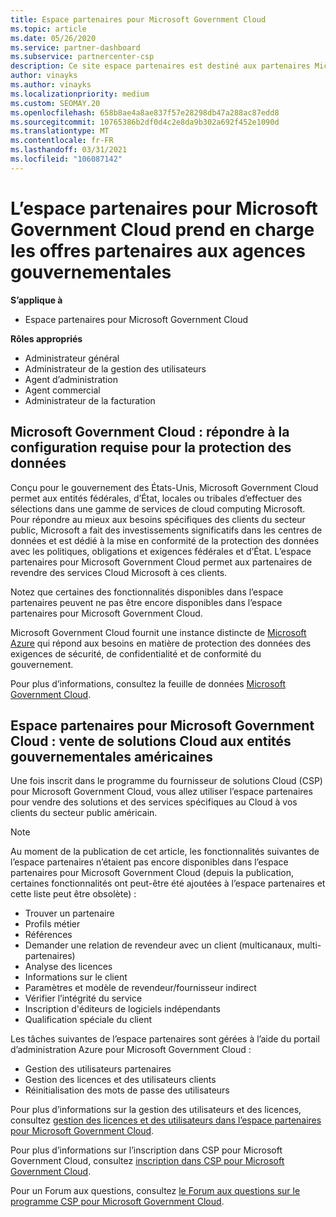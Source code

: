 ```yaml
---
title: Espace partenaires pour Microsoft Government Cloud
ms.topic: article
ms.date: 05/26/2020
ms.service: partner-dashboard
ms.subservice: partnercenter-csp
description: Ce site espace partenaires est destiné aux partenaires Microsoft qui proposent des solutions Cloud Microsoft aux clients travaillant avec des agences gouvernementales dans le États-Unis.
author: vinayks
ms.author: vinayks
ms.localizationpriority: medium
ms.custom: SEOMAY.20
ms.openlocfilehash: 658b8ae4a8ae837f57e28298db47a288ac87edd8
ms.sourcegitcommit: 10765386b2df0d4c2e8da9b302a692f452e1090d
ms.translationtype: MT
ms.contentlocale: fr-FR
ms.lasthandoff: 03/31/2021
ms.locfileid: "106087142"
---
```

# <a name="partner-center-for-microsoft-government-cloud-supports-partner-offers-to-government-agencies"></a>L’espace partenaires pour Microsoft Government Cloud prend en charge les offres partenaires aux agences gouvernementales

**S’applique à**

- Espace partenaires pour Microsoft Government Cloud

**Rôles appropriés**

- Administrateur général
- Administrateur de la gestion des utilisateurs
- Agent d’administration
- Agent commercial
- Administrateur de la facturation

## <a name="microsoft-government-cloud-meeting-data-protection-requirements"></a>Microsoft Government Cloud : répondre à la configuration requise pour la protection des données

Conçu pour le gouvernement des États-Unis, Microsoft Government Cloud permet aux entités fédérales, d’État, locales ou tribales d’effectuer des sélections dans une gamme de services de cloud computing Microsoft. Pour répondre au mieux aux besoins spécifiques des clients du secteur public, Microsoft a fait des investissements significatifs dans les centres de données et est dédié à la mise en conformité de la protection des données avec les politiques, obligations et exigences fédérales et d’État. L’espace partenaires pour Microsoft Government Cloud permet aux partenaires de revendre des services Cloud Microsoft à ces clients.

Notez que certaines des fonctionnalités disponibles dans l’espace partenaires peuvent ne pas être encore disponibles dans l’espace partenaires pour Microsoft Government Cloud.

Microsoft Government Cloud fournit une instance distincte de [Microsoft Azure](https://azure.microsoft.com/overview/clouds/government/) qui répond aux besoins en matière de protection des données des exigences de sécurité, de confidentialité et de conformité du gouvernement. 

Pour plus d’informations, consultez la feuille de données [Microsoft Government Cloud](https://download.microsoft.com/download/C/9/C/C9CA3002-DFC4-4ADA-841F-DF42AEC042FB/Microsoft_Azure_Government_Datasheet_EN_US.PDF).

## <a name="partner-center-for-microsoft-government-cloud-selling-cloud-solutions-to-us-government-entities"></a>Espace partenaires pour Microsoft Government Cloud : vente de solutions Cloud aux entités gouvernementales américaines

Une fois inscrit dans le programme du fournisseur de solutions Cloud (CSP) pour Microsoft Government Cloud, vous allez utiliser l’espace partenaires pour vendre des solutions et des services spécifiques au Cloud à vos clients du secteur public américain. 

> [!NOTE]  
> Au moment de la publication de cet article, les fonctionnalités suivantes de l’espace partenaires n’étaient pas encore disponibles dans l’espace partenaires pour Microsoft Government Cloud (depuis la publication, certaines fonctionnalités ont peut-être été ajoutées à l’espace partenaires et cette liste peut être obsolète) :

- Trouver un partenaire
- Profils métier
- Références
- Demander une relation de revendeur avec un client (multicanaux, multi-partenaires)
- Analyse des licences
- Informations sur le client
- Paramètres et modèle de revendeur/fournisseur indirect
- Vérifier l’intégrité du service
- Inscription d'éditeurs de logiciels indépendants
- Qualification spéciale du client

Les tâches suivantes de l’espace partenaires sont gérées à l’aide du portail d’administration Azure pour Microsoft Government Cloud : 

- Gestion des utilisateurs partenaires
- Gestion des licences et des utilisateurs clients
- Réinitialisation des mots de passe des utilisateurs

Pour plus d’informations sur la gestion des utilisateurs et des licences, consultez [gestion des licences et des utilisateurs dans l’espace partenaires pour Microsoft Government Cloud](user-management-in-partner-center-for-microsoft-us-govt-cloud.md).

Pour plus d’informations sur l’inscription dans CSP pour Microsoft Government Cloud, consultez [inscription dans CSP pour Microsoft Government Cloud](enroll-in-csp-for-microsoft-us-govt-cloud.md).

Pour un Forum aux questions, consultez [le Forum aux questions sur le programme CSP pour Microsoft Government Cloud](faq-for-us-govt-cloud.md).
